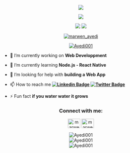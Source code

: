 <p align="center" >
<img src="https://readme-typing-svg.herokuapp.com/?lines=Hello,+World+!&center=true&size=30">
  </p>
<p align="center">
   <img src="https://readme-typing-svg.herokuapp.com/?lines=Rebooting+System...&center=true&size=30"> 

 </p>


<div align="center">

![](https://img.shields.io/github/followers/Ayedi001?color=green&logo=github)
![](https://komarev.com/ghpvc/?username=Ayedi001)



<p align="center"> <a href="https://twitter.com/marwen_ayedi" target="blank"><img src="https://img.shields.io/twitter/follow/marwen_ayedi?logo=twitter&style=for-the-badge" alt="marwen_ayedi" /></a> </p>


<p align="center"> <a href="https://github.com/ryo-ma/github-profile-trophy"><img src="https://github-profile-trophy.vercel.app/?username=Ayedi001&theme=onedark&row=2&column=3" alt="Ayedi001" /></a> </p>
</div>

- 🔭 I’m currently working on **Web Developpment**

- 🌱 I’m currently learning **Node.js - React Native**

- 🤝 I’m looking for help with **building a Web App**


- 📫 How to reach me **[![Linkedin Badge](https://img.shields.io/badge/marwen-ayedi-1a9513209?style=flat&logo=Linkedin&logoColor=white&link=https://www.linkedin.com/in/marwen-ayedi-1a9513209/)](https://www.linkedin.com/in/marwen-ayedi-1a9513209/) [![Twitter Badge](https://img.shields.io/badge/-@marwen_ayedi-1ca0f1?style=flat&labelColor=1ca0f1&logo=twitter&logoColor=white&link=https://twitter.com/marwen_ayedi)](https://twitter.com/marwen_ayedi)**

- ⚡ Fun fact **if you water water it grows**

<h3 align="center">Connect with me:</h3>
<p align="center">
<a href="https://twitter.com/marwen_ayedi" target="blank"><img align="center" src="https://raw.githubusercontent.com/rahuldkjain/github-profile-readme-generator/master/src/images/icons/Social/twitter.svg" alt="marwen_ayedi" height="30" width="40" /></a>
<a href="https://linkedin.com/in/marwen-ayedi-1a9513209" target="blank"><img align="center" src="https://raw.githubusercontent.com/rahuldkjain/github-profile-readme-generator/master/src/images/icons/Social/linked-in-alt.svg" alt="marwen-ayedi" height="30" width="40" /></a>
</p>



<div style="display: block;" align="center">







<img  src="https://github-readme-stats.vercel.app/api/top-langs?username=Ayedi001&show_icons=true&locale=en&layout=compact&theme=react&border_color=61dafb&hide_border=true" alt="Ayedi001" />

<br/>

<img class="center" src="https://github-readme-stats.vercel.app/api?username=Ayedi001&show_icons=true&theme=react&border_color=61dafb&hide_border=true" alt="Ayedi001" />


<br/>

<img class="center" src="https://github-readme-streak-stats.herokuapp.com/?user=Ayedi001&theme=react&border=61dafb&hide_border=true" alt="Ayedi001" />

<br/>

<br/>

</div>
